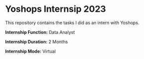 # Yoshops Internsip 2023

This repository contains the tasks I did as an intern with Yoshops.

**Internship Function:** Data Analyst

**Internship Duration:** 2 Months 

**Internship Mode:** Virtual
